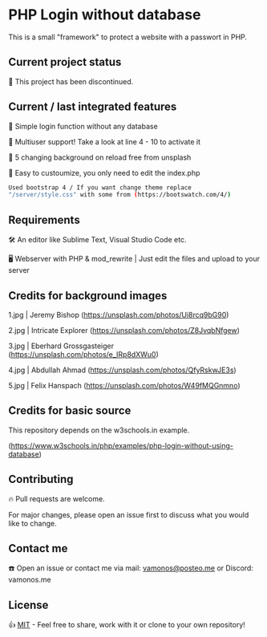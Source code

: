 # PHP Login without database
This is a small "framework" to protect a website with a passwort in PHP.

## Current project status
🔸 This project has been discontinued.

## Current / last integrated features
🔸 Simple login function without any database

🔸 Multiuser support! Take a look at line 4 - 10 to activate it

🔸 5 changing background on reload free from unsplash

🔸 Easy to custoumize, you only need to edit the index.php

```bash
Used bootstrap 4 / If you want change theme replace 
"/server/style.css" with some from (https://bootswatch.com/4/)
```


## Requirements
🛠 An editor like Sublime Text, Visual Studio Code etc.

🖥 Webserver with PHP & mod_rewrite | Just edit the files and upload to your server

## Credits for background images
1.jpg | Jeremy Bishop (https://unsplash.com/photos/Ui8rcq9bG90)

2.jpg | Intricate Explorer (https://unsplash.com/photos/Z8JvqbNfgew)

3.jpg | Eberhard Grossgasteiger (https://unsplash.com/photos/e_IRp8dXWu0)

4.jpg | Abdullah Ahmad (https://unsplash.com/photos/QfyRskwJE3s)

5.jpg | Felix Hanspach (https://unsplash.com/photos/W49fMQGnmno)

## Credits for basic source
This repository depends on the w3schools.in example.

(https://www.w3schools.in/php/examples/php-login-without-using-database)

## Contributing
🔥 Pull requests are welcome. 

For major changes, please open an issue first to discuss what you would like to change.

## Contact me
☎️ Open an issue or contact me via mail: vamonos@posteo.me or Discord: vamonos.me

## License
👍 [MIT](https://choosealicense.com/licenses/mit/) - Feel free to share, work with it or clone to your own repository!
